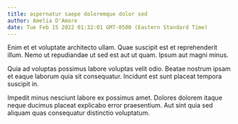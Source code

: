 ```yaml
---
title: aspernatur saepe doloremque dolor sed
author: Amelia D'Amore
date: Tue Feb 15 2022 01:32:01 GMT-0500 (Eastern Standard Time)
---
```

Enim et et voluptate architecto ullam. Quae suscipit est et reprehenderit illum. Nemo ut repudiandae ut sed est aut ut quam. Ipsum aut magni minus.

 Quia ad voluptas possimus labore voluptas velit odio. Beatae nostrum ipsam et eaque laborum quia sit consequatur. Incidunt est sunt placeat tempora suscipit in.

 Impedit minus nesciunt labore ex possimus amet. Dolores dolorem itaque neque ducimus placeat explicabo error praesentium. Aut sint quia sed aliquam quas consequatur distinctio voluptatum.